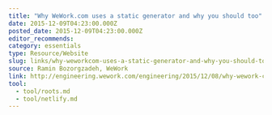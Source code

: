 ```yaml
---
title: "Why WeWork.com uses a static generator and why you should too"
date: 2015-12-09T04:23:00.000Z
posted_date: 2015-12-09T04:23:00.000Z
editor_recommends:
category: essentials
type: Resource/Website
slug: links/why-weworkcom-uses-a-static-generator-and-why-you-should-too
source: Ramin Bozorgzadeh, WeWork
link: http://engineering.wework.com/engineering/2015/12/08/why-wework-com-uses-a-static-generator-and-why-you-should-too/
tool:
  - tool/roots.md
  - tool/netlify.md
---
```





